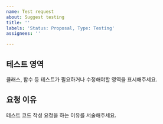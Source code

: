 ```yaml
---
name: Test request
about: Suggest testing
title: ''
labels: 'Status: Proposal, Type: Testing'
assignees: ''

---
```


## 테스트 영역
클래스, 함수 등 테스트가 필요하거나 수정해야할 영역을 표시해주세요.

## 요청 이유
테스트 코드 작성 요청을 하는 이유를 서술해주세요.
